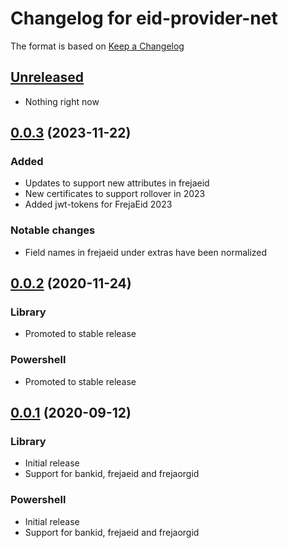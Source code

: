 # Changelog for eid-provider-net

The format is based on [Keep a Changelog][keep-a-changelog]
<!-- and this project adheres to [Semantic Versioning][semantic-versioning]. -->

## [Unreleased]
- Nothing right now

## [0.0.3] (2023-11-22)

### Added
- Updates to support new attributes in frejaeid
- New certificates to support rollover in 2023
- Added jwt-tokens for FrejaEid 2023

### Notable changes
- Field names in frejaeid under extras have been normalized

## [0.0.2] (2020-11-24)

### Library
- Promoted to stable release

### Powershell
- Promoted to stable release

## [0.0.1] (2020-09-12)

### Library
- Initial release
- Support for bankid, frejaeid and frejaorgid

### Powershell
- Initial release
- Support for bankid, frejaeid and frejaorgid

[keep-a-changelog]: http://keepachangelog.com/en/1.0.0/
[Unreleased]: https://github.com/DSorlov/eid-provider-net/compare/master...dev
[0.0.3]: https://github.com/DSorlov/eid-provider-net/releases/tag/v0.0.3
[0.0.2]: https://github.com/DSorlov/eid-provider-net/releases/tag/v0.0.2
[0.0.1]: https://github.com/DSorlov/eid-provider-net/releases/tag/v0.0.1